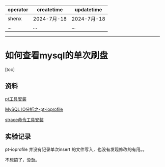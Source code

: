 | operator | createtime | updatetime |
| ---- | ---- | ---- |
| shenx | 2024-7月-18 | 2024-7月-18  |
| ... | ... | ... |
---
# 如何查看mysql的单次刷盘

[toc]

## 资料

[pt工具安装](https://www.cnblogs.com/zhs0/p/10600318.html)

[MySQL IO分析之-pt-ioprofile](https://www.cnblogs.com/zhenxing/p/15102575.html)

[strace命令工具安装](https://www.cnblogs.com/hi3254014978/p/15022535.html)

## 实验记录

pt-ioprofile 并没有记录单次insert 的文件写入，也没有发现修改的有用。。

不想搞了，没劲。